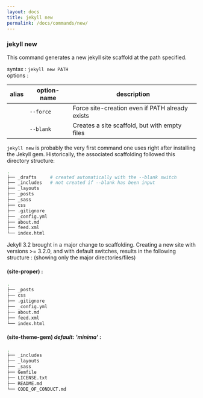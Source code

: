 ```yaml
---
layout: docs
title: jekyll new
permalink: /docs/commands/new/
---
```


### jekyll new

This command generates a new jekyll site scaffold at the path specified.

  syntax  : `jekyll new PATH`  
  options :
  
  alias | option-name | description
  ----- | ----------- | -----------
        | `--force`   | Force site-creation even if PATH already exists
        | `--blank`   | Creates a site scaffold, but with empty files

`jekyll new` is probably the very first command one uses right after installing the Jekyll gem. Historically, the associated scaffolding followed this directory structure:

```sh
.
├── _drafts     # created automatically with the --blank switch
├── _includes   # not created if --blank has been input 
├── _layouts
├── _posts
├── _sass
├── css
├── .gitignore
├── _config.yml
├── about.md
├── feed.xml
└── index.html

```
Jekyll 3.2 brought in a major change to scaffolding. Creating a new site with versions >= 3.2.0, and with default switches, results in the following structure : (showing only the major directories/files)

#### (site-proper) :

```sh
.
├── _posts
├── css
├── .gitignore
├── _config.yml
├── about.md
├── feed.xml
└── index.html

```
#### (site-theme-gem) *default: 'minima'* :

```sh
.
├── _includes 
├── _layouts
├── _sass
├── Gemfile
├── LICENSE.txt
├── README.md
└── CODE_OF_CONDUCT.md

```
